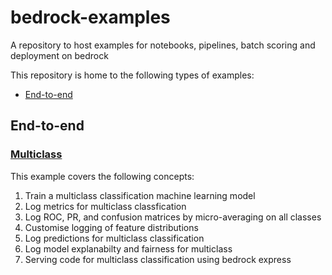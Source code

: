 # bedrock-examples
A repository to host examples for notebooks, pipelines, batch scoring and deployment on bedrock

This repository is home to the following types of examples:
* [End-to-end](#end-to-end)

## End-to-end

### [Multiclass](./multiclass)

This example covers the following concepts:
1. Train a multiclass classification machine learning model
2. Log metrics for multiclass classfication
3. Log ROC, PR, and confusion matrices by micro-averaging on all classes
4. Customise logging of feature distributions
5. Log predictions for multiclass classification
6. Log model explanabilty and fairness for multiclass
7. Serving code for multiclass classification using bedrock express
